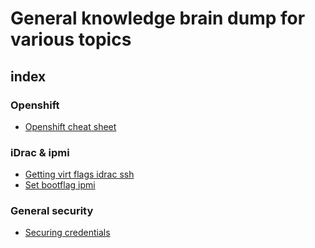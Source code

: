 # General knowledge brain dump for various topics

## index

### Openshift
- [Openshift cheat sheet](ocp-cheat-sheet.md)

### iDrac & ipmi
- [Getting virt flags idrac ssh](getting-virt-flags-idrac-ssh.md)
- [Set bootflag ipmi](set-bootflag-ipmi.md)

### General security
- [Securing credentials](securing-credentials.md)
